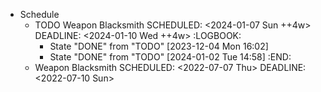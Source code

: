 - Schedule
	- TODO Weapon Blacksmith
	  SCHEDULED: <2024-01-07 Sun ++4w>
	  DEADLINE: <2024-01-10 Wed ++4w>
	  :LOGBOOK:
	  * State "DONE" from "TODO" [2023-12-04 Mon 16:02]
	  * State "DONE" from "TODO" [2024-01-02 Tue 14:58]
	  :END:
	- Weapon Blacksmith
	  SCHEDULED: <2022-07-07 Thu>
	  DEADLINE: <2022-07-10 Sun>